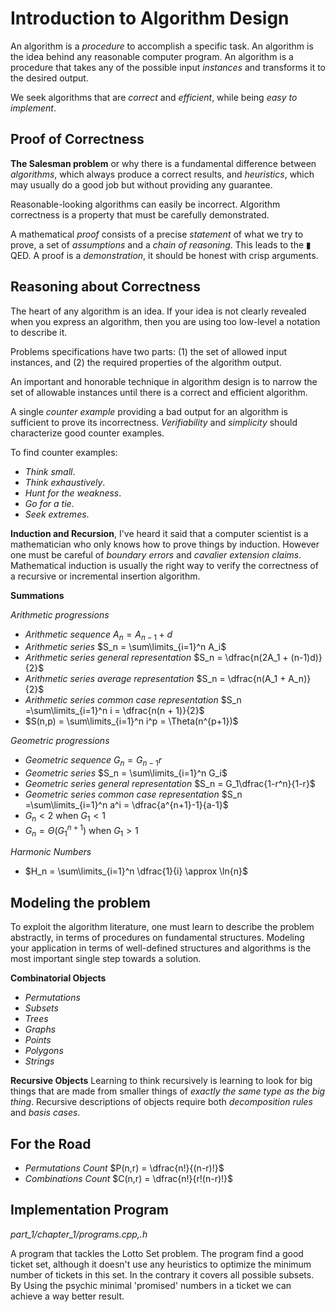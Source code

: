 # Introduction to Algorithm Design

An algorithm is a _procedure_ to accomplish a specific task.
An algorithm is the idea behind any reasonable computer program.
An algorithm is a procedure that takes any of the possible input _instances_ and transforms it to the desired output.

We seek algorithms that are _correct_ and _efficient_, while being _easy to implement_.

## Proof of Correctness

__The Salesman problem__ or why there is a fundamental difference between _algorithms_, which always produce a correct results, and _heuristics_, which may usually do a good job but without providing any guarantee.

Reasonable-looking algorithms can easily be incorrect. Algorithm correctness is a property that must be carefully demonstrated.

A mathematical _proof_ consists of a precise _statement_ of what we try to prove, a set of _assumptions_ and a _chain of reasoning_. This leads to the ▮ QED.
A proof is a _demonstration_, it should be honest with crisp arguments.

## Reasoning about Correctness

The heart of any algorithm is an idea. If your idea is not clearly revealed when you express an algorithm, then you are using too low-level a notation to describe it.

Problems specifications have two parts: (1) the set of allowed input instances, and (2) the required properties of the algorithm output.

An important and honorable technique in algorithm design is to narrow the set of allowable instances until there is a correct and efficient algorithm.

A single _counter example_ providing a bad output for an algorithm is sufficient to prove its incorrectness.
_Verifiability_ and _simplicity_ should characterize good counter examples.

To find counter examples:
* _Think small_.
* _Think exhaustively_.
* _Hunt for the weakness_.
* _Go for a tie_.
* _Seek extremes_.

__Induction and Recursion__, I've heard it said that a computer scientist is a mathematician who only knows how to prove things by induction. However one must be careful of _boundary errors_ and _cavalier extension claims_.
Mathematical induction is usually the right way to verify the correctness of a recursive or incremental insertion algorithm.

__Summations__

_Arithmetic progressions_
* _Arithmetic sequence_ $A_n = A_{n-1} + d$
* _Arithmetic series_ $S_n = \sum\limits_{i=1}^n A_i$
* _Arithmetic series general representation_ $S_n = \dfrac{n(2A_1 + (n-1)d)}{2}$
* _Arithmetic series average representation_ $S_n = \dfrac{n(A_1 + A_n)}{2}$
* _Arithmetic series common case representation_ $S_n =\sum\limits_{i=1}^n i = \dfrac{n(n + 1)}{2}$
* $S(n,p) = \sum\limits_{i=1}^n i^p = \Theta(n^{p+1})$

_Geometric progressions_
* _Geometric sequence_ $G_n = G_{n-1}r$
* _Geometric series_ $S_n = \sum\limits_{i=1}^n G_i$
* _Geometric series general representation_ $S_n = G_1\dfrac{1-r^n}{1-r}$
* _Geometric series common case representation_ $S_n =\sum\limits_{i=1}^n a^i = \dfrac{a^{n+1}-1}{a-1}$
* $G_n < 2$ when $G_1 < 1$
* $G_n = \Theta(G_1^{n + 1})$ when $G_1 > 1$

_Harmonic Numbers_
* $H_n = \sum\limits_{i=1}^n \dfrac{1}{i} \approx \ln{n}$

## Modeling the problem

To exploit the algorithm literature, one must learn to describe the problem abstractly, in terms of procedures on fundamental structures. Modeling your application in terms of well-defined structures and algorithms is the most important single step towards a solution.

__Combinatorial Objects__
* _Permutations_
* _Subsets_
* _Trees_
* _Graphs_
* _Points_
* _Polygons_
* _Strings_

__Recursive Objects__
Learning to think recursively is learning to look for big things that are made from smaller things of _exactly the same type as the big thing_. Recursive descriptions of objects require both _decomposition rules_ and _basis cases_.

## For the Road
* _Permutations Count_ $P(n,r) = \dfrac{n!}{(n-r)!}$
* _Combinations Count_ $C(n,r) = \dfrac{n!}{r!(n-r)!}$


## Implementation Program
_part_1/chapter_1/programs.cpp,.h_

A program that tackles the Lotto Set problem.
The program find a good ticket set, although it doesn't use any heuristics to optimize the minimum number of tickets in this set. In the contrary it covers all possible subsets.
By Using the psychic minimal 'promised' numbers in a ticket we can achieve a way better result.
